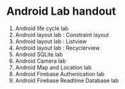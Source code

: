# Android Lab handout

1. Android life cycle lab
2. Android layout lab : Constraint layout
3. Android layout lab : Listview
4. Android layout lab : Recyclerview
5. Android SQLite lab
6. Android Camera lab
7. Android Map and Location lab
8. Android Firebase Authenication lab
9. Android Firebase Readtime Database lab
